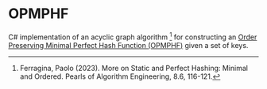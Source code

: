 # OPMPHF
C# implementation of an acyclic graph algorithm [^1] for constructing an [Order Preserving Minimal Perfect Hash Function (OPMPHF)](https://web.archive.org/web/20231029144810/https://xlinux.nist.gov/dads/HTML/orderPreservMinPerfectHash.html) given a set of keys.

[^1]: Ferragina, Paolo (2023). More on Static and Perfect Hashing: Minimal and Ordered. Pearls of Algorithm Engineering, 8.6, 116-121.
